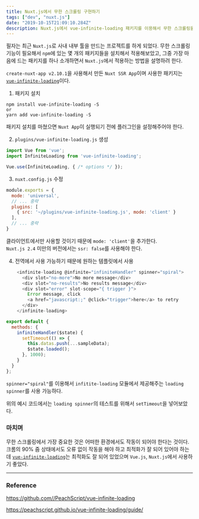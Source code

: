 ```yaml
---
title: Nuxt.js에서 무한 스크롤링 구현하기
tags: ["dev", "nuxt.js"]
date: "2019-10-15T21:09:10.284Z"
description: Nuxt.js에서 vue-infinite-loading 패키지를 이용해서 무한 스크롤링을 구현해봅니다.
---
```


필자는 최근 `Nuxt.js`로 사내 내부 툴을 만드는 프로젝트를 하게 되었다. 무한 스크롤링 기능이 필요해서 `npm`에 있는 몇 개의 패키지들을 설치해서 적용해보았고, 그중 가장 마음에 드는 패키지를 하나 소개하면서 `Nuxt.js`에서 적용하는 방법을 설명하려 한다.

`create-nuxt-app v2.10.1`을 사용해서 만든 `Nuxt SSR App`이며 사용한 패키지는 [`vue-infinite-loading`](https://github.com//PeachScript/vue-infinite-loading)이다.

1. 패키지 설치

```
npm install vue-infinite-loading -S
or
yarn add vue-infinite-loading -S
```

패키지 설치를 마쳤으면 `Nuxt App`이 실행되기 전에 플러그인을 설정해주어야 한다.

2. `plugins/vue-infinite-loading.js` 생성

```javascript
import Vue from 'vue';
import InfiniteLoading from 'vue-infinite-loading';

Vue.use(InfiniteLoading, { /* options */ });
```

3. `nuxt.config.js` 수정

```javascript
module.exports = {
  mode: 'universal',
  // ... 중략
  plugins: [
    { src: '~/plugins/vue-infinite-loading.js', mode: 'client' }
  ],
  // ... 중략
}
```

클라이언트에서만 사용할 것이기 때문에 `mode: 'client'`을 추가한다.\
`Nuxt.js 2.4` 미만의 버전에서는 `ssr: false`를 사용해야 한다.

4. 전역에서 사용 가능하기 때문에 원하는 템플릿에서 사용

```javascript
    <infinite-loading @infinite="infiniteHandler" spinner="spiral">
      <div slot="no-more">No more message</div>
      <div slot="no-results">No results message</div>
      <div slot="error" slot-scope="{ trigger }">
        Error message, click
        <a href="javascript:;" @click="trigger">here</a> to retry
      </div>
    </infinite-loading>
```

```javascript
export default {
  methods: {
    infiniteHandler($state) {
      setTimeout(() => {
        this.datas.push(...sampleData);
        $state.loaded();
      }, 1000);
    }
  }
};
```

`spinner="spiral"`를 이용해서 `infitite-loading` 모듈에서 제공해주는 `loading spinner`를 사용 가능하다.

위의 예시 코드에서는 `loading spinner`의 테스트를 위해서 `setTimeout`을 넣어보았다.

### 마치며

무한 스크롤링에서 가장 중요한 것은 어떠한 환경에서도 작동이 되어야 한다는 것이다. 크롬의 90% 줌 상태에서도 오류 없이 작동을 해야 하고 최적화가 잘 되어 있어야 하는데 [`vue-infinite-loading`](https://github.com//PeachScript/vue-infinite-loading)는 최적화도 잘 되어 있었으며 `Vue.js`, `Nuxt.js`에서 사용하기 좋았다. 

---
### Reference

https://github.com//PeachScript/vue-infinite-loading

https://peachscript.github.io/vue-infinite-loading/guide/
